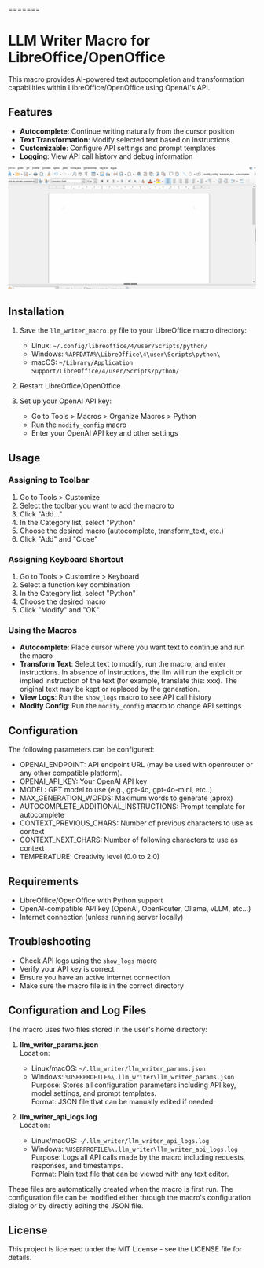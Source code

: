  =======
 # LLM Writer Macro for LibreOffice/OpenOffice

 This macro provides AI-powered text autocompletion and transformation capabilities within LibreOffice/OpenOffice using OpenAI's API.

 ## Features

 - **Autocomplete**: Continue writing naturally from the cursor position
 - **Text Transformation**: Modify selected text based on instructions
 - **Customizable**: Configure API settings and prompt templates
 - **Logging**: View API call history and debug information

 ![Short demonstration](/images/llm_macro.gif)

 ## Installation

 1. Save the `llm_writer_macro.py` file to your LibreOffice macro directory:
    - Linux: `~/.config/libreoffice/4/user/Scripts/python/`
    - Windows: `%APPDATA%\LibreOffice\4\user\Scripts\python\`
    - macOS: `~/Library/Application Support/LibreOffice/4/user/Scripts/python/`

 2. Restart LibreOffice/OpenOffice

 3. Set up your OpenAI API key:
    - Go to Tools > Macros > Organize Macros > Python
    - Run the `modify_config` macro
    - Enter your OpenAI API key and other settings

 ## Usage

 ### Assigning to Toolbar

 1. Go to Tools > Customize
 2. Select the toolbar you want to add the macro to
 3. Click "Add..."
 4. In the Category list, select "Python"
 5. Choose the desired macro (autocomplete, transform_text, etc.)
 6. Click "Add" and "Close"

 ### Assigning Keyboard Shortcut

 1. Go to Tools > Customize > Keyboard
 2. Select a function key combination
 3. In the Category list, select "Python"
 4. Choose the desired macro
 5. Click "Modify" and "OK"

 ### Using the Macros

 - **Autocomplete**: Place cursor where you want text to continue and run the macro
 - **Transform Text**: Select text to modify, run the macro, and enter instructions. 
 In absence of instructions, the llm will run the explicit or implied instruction 
 of the text (for example, translate this: xxx).
 The original text may be kept or replaced by the generation.
 - **View Logs**: Run the `show_logs` macro to see API call history
 - **Modify Config**: Run the `modify_config` macro to change API settings

 ## Configuration

 The following parameters can be configured:

 - OPENAI_ENDPOINT: API endpoint URL (may be used with openrouter or any other 
 compatible platform).
 - OPENAI_API_KEY: Your OpenAI API key
 - MODEL: GPT model to use (e.g., gpt-4o, gpt-4o-mini, etc..)
 - MAX_GENERATION_WORDS: Maximum words to generate (aprox)
 - AUTOCOMPLETE_ADDITIONAL_INSTRUCTIONS: Prompt template for autocomplete
 - CONTEXT_PREVIOUS_CHARS: Number of previous characters to use as context
 - CONTEXT_NEXT_CHARS: Number of following characters to use as context
 - TEMPERATURE: Creativity level (0.0 to 2.0)

 ## Requirements

 - LibreOffice/OpenOffice with Python support
 - OpenAI-compatible API key (OpenAI, OpenRouter, Ollama, vLLM, etc...) 
 - Internet connection (unless running server locally)

 ## Troubleshooting

 - Check API logs using the `show_logs` macro
 - Verify your API key is correct
 - Ensure you have an active internet connection
 - Make sure the macro file is in the correct directory

 ## Configuration and Log Files

The macro uses two files stored in the user's home directory:

1. **llm_writer_params.json**  
   Location:  
     - Linux/macOS: `~/.llm_writer/llm_writer_params.json`  
     - Windows: `%USERPROFILE%\.llm_writer\llm_writer_params.json`  
   Purpose: Stores all configuration parameters including API key, model settings, and prompt templates.  
   Format: JSON file that can be manually edited if needed.

2. **llm_writer_api_logs.log**  
   Location:  
     - Linux/macOS: `~/.llm_writer/llm_writer_api_logs.log`  
     - Windows: `%USERPROFILE%\.llm_writer\llm_writer_api_logs.log`  
   Purpose: Logs all API calls made by the macro including requests, responses, and timestamps.  
   Format: Plain text file that can be viewed with any text editor.

These files are automatically created when the macro is first run. The configuration file can be modified either through the macro's configuration dialog or by directly editing the JSON file.

 ## License

 This project is licensed under the MIT License - see the LICENSE file for details.

